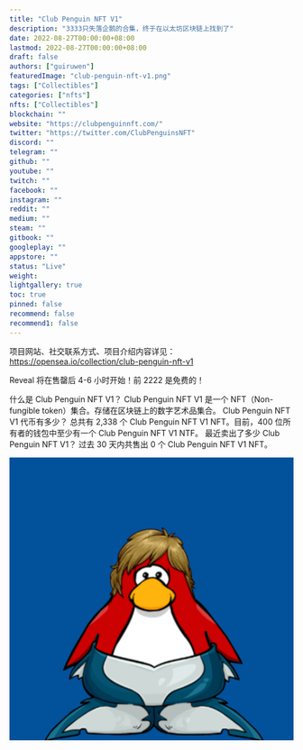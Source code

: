 ```yaml
---
title: "Club Penguin NFT V1"
description: "3333只失落企鹅的合集，终于在以太坊区块链上找到了"
date: 2022-08-27T00:00:00+08:00
lastmod: 2022-08-27T00:00:00+08:00
draft: false
authors: ["guiruwen"]
featuredImage: "club-penguin-nft-v1.png"
tags: ["Collectibles"]
categories: ["nfts"]
nfts: ["Collectibles"]
blockchain: ""
website: "https://clubpenguinnft.com/"
twitter: "https://twitter.com/ClubPenguinsNFT"
discord: ""
telegram: ""
github: ""
youtube: ""
twitch: ""
facebook: ""
instagram: ""
reddit: ""
medium: ""
steam: ""
gitbook: ""
googleplay: ""
appstore: ""
status: "Live"
weight: 
lightgallery: true
toc: true
pinned: false
recommend: false
recommend1: false
---
```

项目网站、社交联系方式、项目介绍内容详见：https://opensea.io/collection/club-penguin-nft-v1

Reveal 将在售罄后 4-6 小时开始！前 2222 是免费的！

什么是 Club Penguin NFT V1？
Club Penguin NFT V1 是一个 NFT（Non-fungible token）集合。存储在区块链上的数字艺术品集合。
Club Penguin NFT V1 代币有多少？
总共有 2,338 个 Club Penguin NFT V1 NFT。目前，400 位所有者的钱包中至少有一个 Club Penguin NFT V1 NTF。
最近卖出了多少 Club Penguin NFT V1？
过去 30 天内共售出 0 个 Club Penguin NFT V1 NFT。

![nft](01.png)